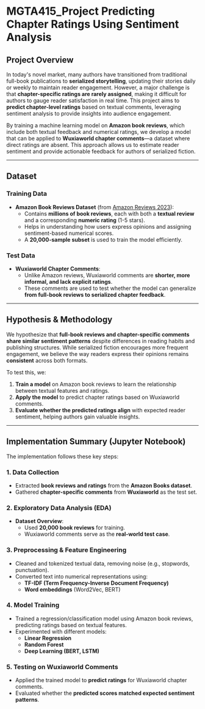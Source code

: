 # MGTA415_Project **Predicting Chapter Ratings Using Sentiment Analysis**

## **Project Overview**
In today's novel market, many authors have transitioned from traditional full-book publications to **serialized storytelling**, updating their stories daily or weekly to maintain reader engagement. However, a major challenge is that **chapter-specific ratings are rarely assigned**, making it difficult for authors to gauge reader satisfaction in real time. This project aims to **predict chapter-level ratings** based on textual comments, leveraging sentiment analysis to provide insights into audience engagement.

By training a machine learning model on **Amazon book reviews**, which include both textual feedback and numerical ratings, we develop a model that can be applied to **Wuxiaworld chapter comments**—a dataset where direct ratings are absent. This approach allows us to estimate reader sentiment and provide actionable feedback for authors of serialized fiction.

---

## **Dataset**
### **Training Data**
- **Amazon Book Reviews Dataset** (from [Amazon Reviews 2023](https://amazon-reviews-2023.github.io/)):  
  - Contains **millions of book reviews**, each with both a **textual review** and a corresponding **numeric rating** (1-5 stars).
  - Helps in understanding how users express opinions and assigning sentiment-based numerical scores.
  - A **20,000-sample subset** is used to train the model efficiently.

### **Test Data**
- **Wuxiaworld Chapter Comments**:
  - Unlike Amazon reviews, Wuxiaworld comments are **shorter, more informal, and lack explicit ratings**.
  - These comments are used to test whether the model can generalize **from full-book reviews to serialized chapter feedback**.

---

## **Hypothesis & Methodology**
We hypothesize that **full-book reviews and chapter-specific comments share similar sentiment patterns** despite differences in reading habits and publishing structures. While serialized fiction encourages more frequent engagement, we believe the way readers express their opinions remains **consistent** across both formats.

To test this, we:
1. **Train a model** on Amazon book reviews to learn the relationship between textual features and ratings.
2. **Apply the model** to predict chapter ratings based on Wuxiaworld comments.
3. **Evaluate whether the predicted ratings align** with expected reader sentiment, helping authors gain valuable insights.

---

## **Implementation Summary (Jupyter Notebook)**
The implementation follows these key steps:

### **1. Data Collection**
- Extracted **book reviews and ratings** from the **Amazon Books dataset**.
- Gathered **chapter-specific comments** from **Wuxiaworld** as the test set.

### **2. Exploratory Data Analysis (EDA)**
- **Dataset Overview**:  
  - Used **20,000 book reviews** for training.
  - Wuxiaworld comments serve as the **real-world test case**.

### **3. Preprocessing & Feature Engineering**
- Cleaned and tokenized textual data, removing noise (e.g., stopwords, punctuation).
- Converted text into numerical representations using:
  - **TF-IDF (Term Frequency-Inverse Document Frequency)**
  - **Word embeddings** (Word2Vec, BERT)

### **4. Model Training**
- Trained a regression/classification model using Amazon book reviews, predicting ratings based on textual features.
- Experimented with different models:
  - **Linear Regression**
  - **Random Forest**
  - **Deep Learning (BERT, LSTM)**

### **5. Testing on Wuxiaworld Comments**
- Applied the trained model to **predict ratings** for Wuxiaworld chapter comments.
- Evaluated whether the **predicted scores matched expected sentiment patterns**.


